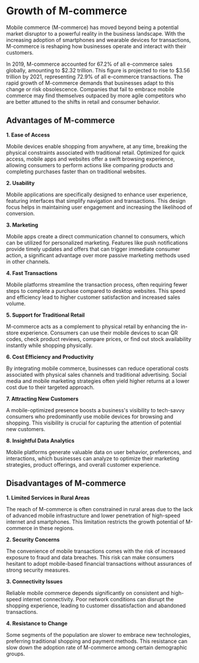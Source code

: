 # Growth of M-commerce 

Mobile commerce (M-commerce) has moved beyond being a potential market disruptor to a powerful reality in the business landscape. With the increasing adoption of smartphones and wearable devices for transactions, M-commerce is reshaping how businesses operate and interact with their customers.

In 2019, M-commerce accounted for 67.2% of all e-commerce sales globally, amounting to $2.32 trillion. This figure is projected to rise to $3.56 trillion by 2021, representing 72.9% of all e-commerce transactions. The rapid growth of M-commerce demands that businesses adapt to this change or risk obsolescence. Companies that fail to embrace mobile commerce may find themselves outpaced by more agile competitors who are better attuned to the shifts in retail and consumer behavior.

## Advantages of M-commerce
**1. Ease of Access**

Mobile devices enable shopping from anywhere, at any time, breaking the physical constraints associated with traditional retail.
Optimized for quick access, mobile apps and websites offer a swift browsing experience, allowing consumers to perform actions like comparing products and completing purchases faster than on traditional websites.

**2. Usability**

Mobile applications are specifically designed to enhance user experience, featuring interfaces that simplify navigation and transactions. This design focus helps in maintaining user engagement and increasing the likelihood of conversion.

**3. Marketing**

Mobile apps create a direct communication channel to consumers, which can be utilized for personalized marketing. Features like push notifications provide timely updates and offers that can trigger immediate consumer action, a significant advantage over more passive marketing methods used in other channels.

**4. Fast Transactions**

Mobile platforms streamline the transaction process, often requiring fewer steps to complete a purchase compared to desktop websites. This speed and efficiency lead to higher customer satisfaction and increased sales volume.

**5. Support for Traditional Retail**

M-commerce acts as a complement to physical retail by enhancing the in-store experience. Consumers can use their mobile devices to scan QR codes, check product reviews, compare prices, or find out stock availability instantly while shopping physically.

**6. Cost Efficiency and Productivity**

By integrating mobile commerce, businesses can reduce operational costs associated with physical sales channels and traditional advertising. Social media and mobile marketing strategies often yield higher returns at a lower cost due to their targeted approach.

**7. Attracting New Customers**

A mobile-optimized presence boosts a business's visibility to tech-savvy consumers who predominantly use mobile devices for browsing and shopping. This visibility is crucial for capturing the attention of potential new customers.

**8. Insightful Data Analytics**

Mobile platforms generate valuable data on user behavior, preferences, and interactions, which businesses can analyze to optimize their marketing strategies, product offerings, and overall customer experience.

## Disadvantages of M-commerce
**1. Limited Services in Rural Areas** 

The reach of M-commerce is often constrained in rural areas due to the lack of advanced mobile infrastructure and lower penetration of high-speed internet and smartphones. This limitation restricts the growth potential of M-commerce in these regions.

**2. Security Concerns**

The convenience of mobile transactions comes with the risk of increased exposure to fraud and data breaches. This risk can make consumers hesitant to adopt mobile-based financial transactions without assurances of strong security measures.

**3. Connectivity Issues**

Reliable mobile commerce depends significantly on consistent and high-speed internet connectivity. Poor network conditions can disrupt the shopping experience, leading to customer dissatisfaction and abandoned transactions.

**4. Resistance to Change**

Some segments of the population are slower to embrace new technologies, preferring traditional shopping and payment methods. This resistance can slow down the adoption rate of M-commerce among certain demographic groups.

